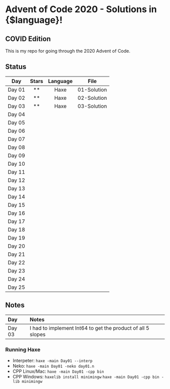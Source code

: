 # Advent of Code 2020 - Solutions in {$language}!
## COVID Edition

This is my repo for going through the 2020 Advent of Code.

## Status

| Day           | Stars   | Language | File            |
|:-------------:|:-------:|:--------:|:---------------:|
| Day 01        | **      | Haxe     | 01-Solution     |
| Day 02        | **      | Haxe     | 02-Solution     |
| Day 03        | **      | Haxe     | 03-Solution     |
| Day 04        |       | | |
| Day 05        |  |||
| Day 06        |  |||
| Day 07        |  |||
| Day 08        |  |||
| Day 09        |  |||
| Day 10        |  |||
| Day 11        |  |||
| Day 12        |  |||
| Day 13        |  |||
| Day 14        |  |||
| Day 15        |  |||
| Day 16        |  |||
| Day 17        |  |||
| Day 18        |  |||
| Day 19        |  |||
| Day 20        |  |||
| Day 21        |  |||
| Day 22        |  |||
| Day 23        |  |||
| Day 24        |  |||
| Day 25        |  |||

## Notes

| Day           | Notes   |
|:------------- |:------- |
| Day 03        | I had to implement Int64 to get the product of all 5 slopes |

### Running Haxe  
* Interpeter: 
    `haxe -main Day01 --interp`
* Neko: 
    `haxe -main Day01 -neko day01.n`
* CPP Linux/Mac: 
    `haxe -main Day01 -cpp bin`
* CPP Windows: 
    `haxelib install minimingw` 
    `haxe -main Day01 -cpp bin -lib minimingw`
